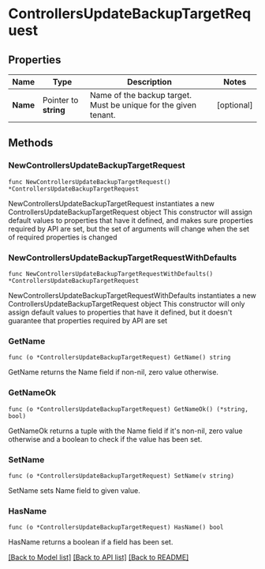 # ControllersUpdateBackupTargetRequest

## Properties

Name | Type | Description | Notes
------------ | ------------- | ------------- | -------------
**Name** | Pointer to **string** | Name of the backup target. Must be unique for the given tenant. | [optional] 

## Methods

### NewControllersUpdateBackupTargetRequest

`func NewControllersUpdateBackupTargetRequest() *ControllersUpdateBackupTargetRequest`

NewControllersUpdateBackupTargetRequest instantiates a new ControllersUpdateBackupTargetRequest object
This constructor will assign default values to properties that have it defined,
and makes sure properties required by API are set, but the set of arguments
will change when the set of required properties is changed

### NewControllersUpdateBackupTargetRequestWithDefaults

`func NewControllersUpdateBackupTargetRequestWithDefaults() *ControllersUpdateBackupTargetRequest`

NewControllersUpdateBackupTargetRequestWithDefaults instantiates a new ControllersUpdateBackupTargetRequest object
This constructor will only assign default values to properties that have it defined,
but it doesn't guarantee that properties required by API are set

### GetName

`func (o *ControllersUpdateBackupTargetRequest) GetName() string`

GetName returns the Name field if non-nil, zero value otherwise.

### GetNameOk

`func (o *ControllersUpdateBackupTargetRequest) GetNameOk() (*string, bool)`

GetNameOk returns a tuple with the Name field if it's non-nil, zero value otherwise
and a boolean to check if the value has been set.

### SetName

`func (o *ControllersUpdateBackupTargetRequest) SetName(v string)`

SetName sets Name field to given value.

### HasName

`func (o *ControllersUpdateBackupTargetRequest) HasName() bool`

HasName returns a boolean if a field has been set.


[[Back to Model list]](../README.md#documentation-for-models) [[Back to API list]](../README.md#documentation-for-api-endpoints) [[Back to README]](../README.md)


